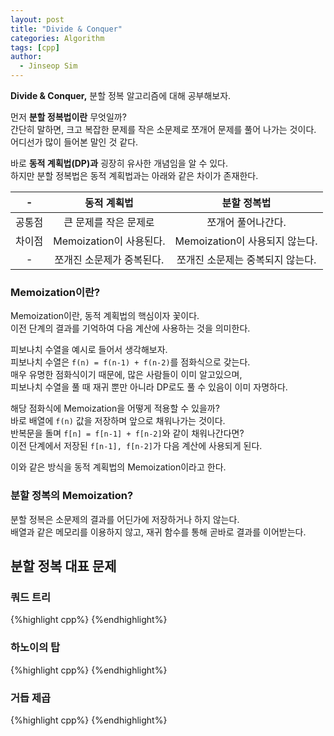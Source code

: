 ```yaml
---
layout: post
title: "Divide & Conquer"
categories: Algorithm
tags: [cpp]
author:
  - Jinseop Sim
---
```

__Divide & Conquer,__ 분할 정복 알고리즘에 대해 공부해보자.  

먼저 __분할 정복법이란__ 무엇일까?  
간단히 말하면, 크고 복잡한 문제를 작은 소문제로 쪼개어 문제를 풀어 나가는 것이다.  
어디선가 많이 들어본 말인 것 같다.  

바로 __동적 계획법(DP)과__ 굉장히 유사한 개념임을 알 수 있다.  
하지만 분할 정복법은 동적 계획법과는 아래와 같은 차이가 존재한다.  

|-|동적 계획법|분할 정복법|
|:--:|:--:|:--:|
|공통점|큰 문제를 작은 문제로|쪼개어 풀어나간다.|
|차이점|Memoization이 사용된다.|Memoization이 사용되지 않는다.|
|-|쪼개진 소문제가 중복된다.|쪼개진 소문제는 중복되지 않는다.|

### Memoization이란?
Memoization이란, 동적 계획법의 핵심이자 꽃이다.  
이전 단계의 결과를 기억하여 다음 계산에 사용하는 것을 의미한다.  

피보나치 수열을 예시로 들어서 생각해보자.  
피보나치 수열은 ```f(n) = f(n-1) + f(n-2)```를 점화식으로 갖는다.  
매우 유명한 점화식이기 때문에, 많은 사람들이 이미 알고있으며,  
피보나치 수열을 풀 때 재귀 뿐만 아니라 DP로도 풀 수 있음이 이미 자명하다.  

해당 점화식에 Memoization을 어떻게 적용할 수 있을까?  
바로 배열에 ```f(n)``` 값을 저장하며 앞으로 채워나가는 것이다.  
반복문을 돌며 ```f[n] = f[n-1] + f[n-2]```와 같이 채워나간다면?  
이전 단계에서 저장된 ```f[n-1], f[n-2]```가 다음 계산에 사용되게 된다.  

이와 같은 방식을 동적 계획법의 Memoization이라고 한다.  

### 분할 정복의 Memoization?
분할 정복은 소문제의 결과를 어딘가에 저장하거나 하지 않는다.  
배열과 같은 메모리를 이용하지 않고, 재귀 함수를 통해 곧바로 결과를 이어받는다.

## 분할 정복 대표 문제
### 쿼드 트리
{%highlight cpp%}
{%endhighlight%}
### 하노이의 탑
{%highlight cpp%}
{%endhighlight%}
### 거듭 제곱
{%highlight cpp%}
{%endhighlight%}
